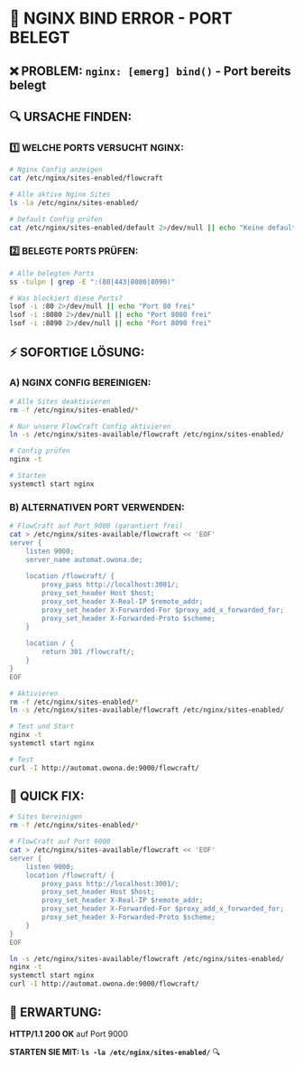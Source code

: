 # 🚨 NGINX BIND ERROR - PORT BELEGT

## ❌ **PROBLEM:** `nginx: [emerg] bind()` - Port bereits belegt

## 🔍 **URSACHE FINDEN:**

### **1️⃣ WELCHE PORTS VERSUCHT NGINX:**
```bash
# Nginx Config anzeigen
cat /etc/nginx/sites-enabled/flowcraft

# Alle aktive Nginx Sites
ls -la /etc/nginx/sites-enabled/

# Default Config prüfen
cat /etc/nginx/sites-enabled/default 2>/dev/null || echo "Keine default config"
```

### **2️⃣ BELEGTE PORTS PRÜFEN:**
```bash
# Alle belegten Ports
ss -tulpn | grep -E ":(80|443|8080|8090)"

# Was blockiert diese Ports?
lsof -i :80 2>/dev/null || echo "Port 80 frei"
lsof -i :8080 2>/dev/null || echo "Port 8080 frei" 
lsof -i :8090 2>/dev/null || echo "Port 8090 frei"
```

## ⚡ **SOFORTIGE LÖSUNG:**

### **A) NGINX CONFIG BEREINIGEN:**
```bash
# Alle Sites deaktivieren
rm -f /etc/nginx/sites-enabled/*

# Nur unsere FlowCraft Config aktivieren
ln -s /etc/nginx/sites-available/flowcraft /etc/nginx/sites-enabled/

# Config prüfen
nginx -t

# Starten
systemctl start nginx
```

### **B) ALTERNATIVEN PORT VERWENDEN:**
```bash
# FlowCraft auf Port 9000 (garantiert frei)
cat > /etc/nginx/sites-available/flowcraft << 'EOF'
server {
    listen 9000;
    server_name automat.owona.de;
    
    location /flowcraft/ {
        proxy_pass http://localhost:3001/;
        proxy_set_header Host $host;
        proxy_set_header X-Real-IP $remote_addr;
        proxy_set_header X-Forwarded-For $proxy_add_x_forwarded_for;
        proxy_set_header X-Forwarded-Proto $scheme;
    }
    
    location / {
        return 301 /flowcraft/;
    }
}
EOF

# Aktivieren
rm -f /etc/nginx/sites-enabled/*
ln -s /etc/nginx/sites-available/flowcraft /etc/nginx/sites-enabled/

# Test und Start
nginx -t
systemctl start nginx

# Test
curl -I http://automat.owona.de:9000/flowcraft/
```

## 🚀 **QUICK FIX:**
```bash
# Sites bereinigen
rm -f /etc/nginx/sites-enabled/*

# FlowCraft auf Port 9000
cat > /etc/nginx/sites-available/flowcraft << 'EOF'
server {
    listen 9000;
    location /flowcraft/ {
        proxy_pass http://localhost:3001/;
        proxy_set_header Host $host;
        proxy_set_header X-Real-IP $remote_addr;
        proxy_set_header X-Forwarded-For $proxy_add_x_forwarded_for;
        proxy_set_header X-Forwarded-Proto $scheme;
    }
}
EOF

ln -s /etc/nginx/sites-available/flowcraft /etc/nginx/sites-enabled/
nginx -t
systemctl start nginx
curl -I http://automat.owona.de:9000/flowcraft/
```

## 🎯 **ERWARTUNG:**
**HTTP/1.1 200 OK** auf Port 9000

**STARTEN SIE MIT: `ls -la /etc/nginx/sites-enabled/`** 🔍

